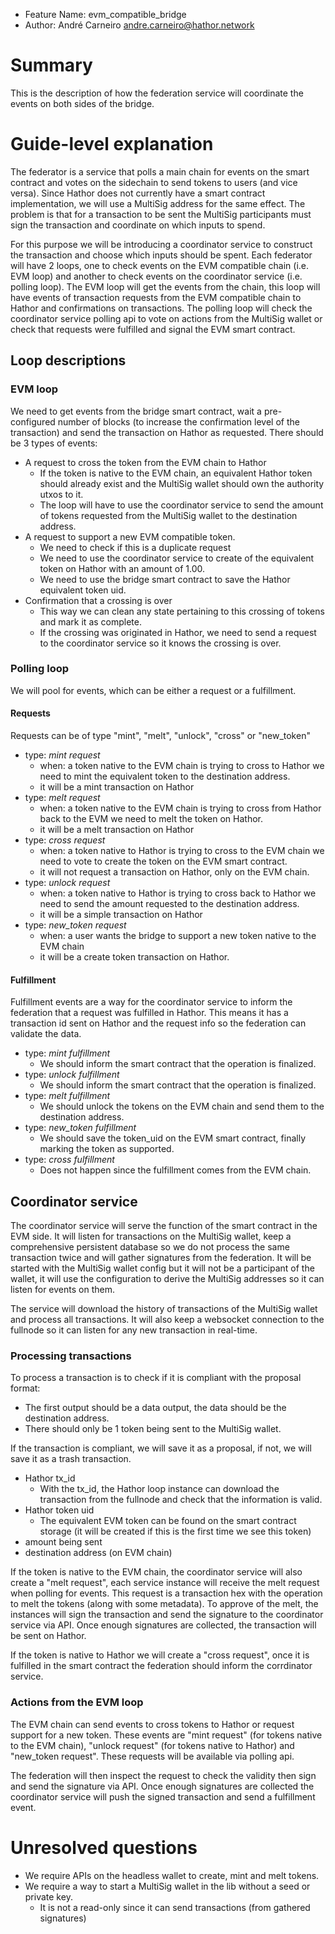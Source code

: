 - Feature Name: evm_compatible_bridge
- Author: André Carneiro <andre.carneiro@hathor.network>

# Summary
[summary]: #summary

This is the description of how the federation service will coordinate the events on both sides of the bridge.

# Guide-level explanation
[guide-level-explanation]: #guide-level-explanation

The federator is a service that polls a main chain for events on the smart contract and votes on the sidechain to send tokens to users (and vice versa).
Since Hathor does not currently have a smart contract implementation, we will use a MultiSig address for the same effect. The problem is that for a transaction to be sent the MultiSig participants must sign the transaction and coordinate on which inputs to spend.

For this purpose we will be introducing a coordinator service to construct the transaction and choose which inputs should be spent.
Each federator will have 2 loops, one to check events on the EVM compatible chain (i.e. EVM loop) and another to check events on the coordinator service (i.e. polling loop).
The EVM loop will get the events from the chain, this loop will have events of transaction requests from the EVM compatible chain to Hathor and confirmations on transactions.
The polling loop will check the coordinator service polling api to vote on actions from the MultiSig wallet or check that requests were fulfilled and signal the EVM smart contract.

## Loop descriptions

### EVM loop

We need to get events from the bridge smart contract, wait a pre-configured number of blocks (to increase the confirmation level of the transaction) and send the transaction on Hathor as requested.
There should be 3 types of events:

- A request to cross the token from the EVM chain to Hathor
  - If the token is native to the EVM chain, an equivalent Hathor token should already exist and the MultiSig wallet should own the authority utxos to it.
  - The loop will have to use the coordinator service to send the amount of tokens requested from the MultiSig wallet to the destination address.
- A request to support a new EVM compatible token.
  - We need to check if this is a duplicate request
  - We need to use the coordinator service to create of the equivalent token on Hathor with an amount of 1.00.
  - We need to use the bridge smart contract to save the Hathor equivalent token uid.
- Confirmation that a crossing is over
  - This way we can clean any state pertaining to this crossing of tokens and mark it as complete.
  - If the crossing was originated in Hathor, we need to send a request to the coordinator service so it knows the crossing is over.

### Polling loop

We will pool for events, which can be either a request or a fulfillment.

#### Requests

Requests can be of type "mint", "melt", "unlock", "cross" or "new_token"

- type: _mint request_
  - when: a token native to the EVM chain is trying to cross to Hathor we need to mint the equivalent token to the destination address.
  - it will be a mint transaction on Hathor
- type: _melt request_
  - when: a token native to the EVM chain is trying to cross from Hathor back to the EVM we need to melt the token on Hathor.
  - it will be a melt transaction on Hathor
- type: _cross request_
  - when: a token native to Hathor is trying to cross to the EVM chain we need to vote to create the token on the EVM smart contract.
  - it will not request a transaction on Hathor, only on the EVM chain.
- type: _unlock request_
  - when: a token native to Hathor is trying to cross back to Hathor we need to send the amount requested to the destination address.
  - it will be a simple transaction on Hathor
- type: _new\_token request_
  - when: a user wants the bridge to support a new token native to the EVM chain
  - it will be a create token transaction on Hathor.

#### Fulfillment

Fulfillment events are a way for the coordinator service to inform the federation that a request was fulfilled in Hathor.
This means it has a transaction id sent on Hathor and the request info so the federation can validate the data.

- type: _mint fulfillment_
  - We should inform the smart contract that the operation is finalized.
- type: _unlock fulfillment_
  - We should inform the smart contract that the operation is finalized.
- type: _melt fulfillment_
  - We should unlock the tokens on the EVM chain and send them to the destination address.
- type: _new\_token fulfillment_
  - We should save the token_uid on the EVM smart contract, finally marking the token as supported.
- type: _cross fulfillment_
  - Does not happen since the fulfillment comes from the EVM chain.

## Coordinator service

The coordinator service will serve the function of the smart contract in the EVM side.
It will listen for transactions on the MultiSig wallet, keep a comprehensive persistent database so we do not process the same transaction twice and will gather signatures from the federation.
It will be started with the MultiSig wallet config but it will not be a participant of the wallet, it will use the configuration to derive the MultiSig addresses so it can listen for events on them.

The service will download the history of transactions of the MultiSig wallet and process all transactions.
It will also keep a websocket connection to the fullnode so it can listen for any new transaction in real-time.

### Processing transactions

To process a transaction is to check if it is compliant with the proposal format:

- The first output should be a data output, the data should be the destination address.
- There should only be 1 token being sent to the MultiSig wallet.

If the transaction is compliant, we will save it as a proposal, if not, we will save it as a trash transaction.

- Hathor tx_id
  - With the tx_id, the Hathor loop instance can download the transaction from the fullnode and check that the information is valid.
- Hathor token uid
  - The equivalent EVM token can be found on the smart contract storage (it will be created if this is the first time we see this token)
- amount being sent
- destination address (on EVM chain)

If the token is native to the EVM chain, the coordinator service will also create a "melt request", each service instance will receive the melt request when polling for events.
This request is a transaction hex with the operation to melt the tokens (along with some metadata).
To approve of the melt, the instances will sign the transaction and send the signature to the coordinator service via API.
Once enough signatures are collected, the transaction will be sent on Hathor.

If the token is native to Hathor we will create a "cross request", once it is fulfilled in the smart contract the federation should inform the corrdinator service.

### Actions from the EVM loop

The EVM chain can send events to cross tokens to Hathor or request support for a new token.
These events are "mint request" (for tokens native to the EVM chain), "unlock request" (for tokens native to Hathor) and "new_token request".
These requests will be available via polling api.

The federation will then inspect the request to check the validity then sign and send the signature via API.
Once enough signatures are collected the coordinator service will push the signed transaction and send a fulfillment event.

# Unresolved questions
[unresolved-questions]: #unresolved-questions

- We require APIs on the headless wallet to create, mint and melt tokens.
- We require a way to start a MultiSig wallet in the lib without a seed or private key.
  - It is not a read-only since it can send transactions (from gathered signatures)
